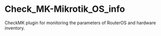 # Check_MK-Mikrotik_OS_info

CheckMK plugin for monitoring the parameters of RouterOS and hardware inventory.
